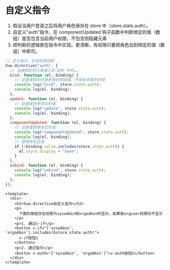 # 自定义指令

1. 假设当用户登录之后将用户角色保存在 store 中（store.state.auth）。
2. 自定义"auth"指令，在 componentUpdated 钩子函数中判断绑定的值（数组）是否包含当前用户权限，不包含则隐藏元素
3. 把判断的逻辑放在指令中实现。更清晰，有权限只要把角色加到绑定的值（数组）中即可。

```js
// 定义指令，实现权限控制
Vue.directive("auth", {
  // 当被绑定的元素插入到 DOM 中时……
  bind: function (el, binding) {
    // 这里拿到的还是原来的初始值，不是异步拿到的值
    console.log("bind", store.state.auth);
    console.log(el, binding);
  },
  update: function (el, binding) {
    // 这里拿到修改后的值
    console.log("update", store.state.auth);
    console.log(el, binding);
  },
  componentUpdated: function (el, binding) {
    // 这里拿到修改后的值
    console.log("componentUpdated", store.state.auth);
    console.log(el, binding);
    // 逻辑写在这里
    if (!binding.value.includes(store.state.auth)) {
      el.style.display = "none";
    }
  },
  unbind: function (el, binding) {
    console.log("unbind", store.state.auth);
    console.log(el, binding);
  },
});
```

```vue
<template>
  <div>
    <h2>Vue.directive自定义指令</h2>
    <p>
      下面的按钮仅在权限为sysadmin和orgadmin时显示，如果是orguser权限则不显示
    </p>
    <p>1. 通过v-if</p>
    <button v-if="['sysadmin', 'orgadmin'].includes($store.state.auth)">
      v-if按钮1
    </button>
    <p>2. 通过指令</p>
    <button v-auth="['sysadmin', 'orgadmin']">v-auth按钮2</button>
  </div>
</template>
```
